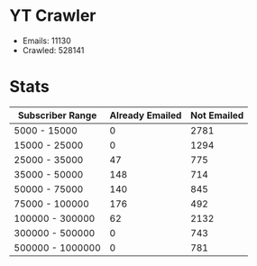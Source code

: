 # YT Crawler
- Emails: 11130
- Crawled: 528141

# Stats
| Subscriber Range  | Already Emailed | Not Emailed |
|-------|-------|-------|
| 5000 - 15000 | 0 | 2781 |
| 15000 - 25000 | 0 | 1294 |
| 25000 - 35000 | 47 | 775 |
| 35000 - 50000 | 148 | 714 |
| 50000 - 75000 | 140 | 845 |
| 75000 - 100000 | 176 | 492 |
| 100000 - 300000 | 62 | 2132 |
| 300000 - 500000 | 0 | 743 |
| 500000 - 1000000 | 0 | 781 |
